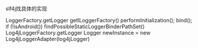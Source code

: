 slf4j找具体的实现

LoggerFactory.getLogger
getILoggerFactory()
performInitialization();
 bind();
 if (!isAndroid()) 
  findPossibleStaticLoggerBinderPathSet()
  Log4jLoggerFactory.getLogger
  Logger newInstance = new Log4jLoggerAdapter(log4jLogger)